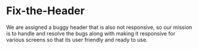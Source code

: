 # Fix-the-Header
We are assigned a buggy header that is also not responsive, so our mission is to handle and resolve the bugs along with making it responsive for various screens so that its user friendly and ready to use.
